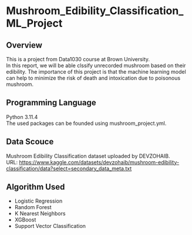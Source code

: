 # Mushroom_Edibility_Classification_ML_Project

## Overview
This is a project from Data1030 course at Brown University.\
In this report, we will be able clssify unrecorded mushroom based on their edibility. The importance of this project is that the machine learning model can help to minimize the risk of death and intoxication due to poisonous mushroom.

## Programming Language
Python 3.11.4\
The used packages can be founded using mushroom_project.yml.

## Data Scouce
Mushroom Edibility Classification dataset uploaded by DEVZOHAIB.\
URL: https://www.kaggle.com/datasets/devzohaib/mushroom-edibility-classification/data?select=secondary_data_meta.txt 

## Algorithm Used
- Logistic Regression
- Random Forest
- K Nearest Neighbors
- XGBoost
- Support Vector Classification
